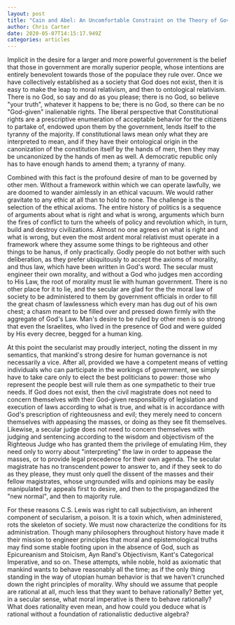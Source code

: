 ```yaml
---
layout: post
title: "Cain and Abel: An Uncomfortable Constraint on the Theory of Government"
author: Chris Carter
date: 2020-05-07T14:15:17.949Z
categories: articles
---
```

Implicit in the desire for a larger and more powerful government is the belief that those in government are morally superior people, whose intentions are entirely benevolent towards those of the populace they rule over. Once we have collectively established as a society that God does not exist, then it is easy to make the leap to moral relativism, and then to ontological relativism. There is no God, so say and do as you please; there is no God, so believe "your truth", whatever it happens to be; there is no God, so there can be no "God-given" inalienable rights. The liberal perspective that Constitutional rights are a prescriptive enumeration of acceptable behavior for the citizens to partake of, endowed upon them by the government, lends itself to the tyranny of the majority. If constitutional laws mean only what they are interpreted to mean, and if they have their ontological origin in the canonization of the constitution itself by the hands of men, then they may be uncanonized by the hands of men as well. A democratic republic only has to have enough hands to amend them; a tyranny of many. 

Combined with this fact is the profound desire of man to be governed by other men. Without a framework within which we can operate lawfully, we are doomed to wander aimlessly in an ethical vacuum. We would rather gravitate to any ethic at all than to hold to none. The challenge is the selection of the ethical axioms. The entire history of politics is a sequence of arguments about what is right and what is wrong, arguments which burn the fires of conflict to turn the wheels of policy and revolution which, in turn, build and destroy civilizations. Almost no one agrees on what is right and what is wrong, but even the most ardent moral relativist must operate in a framework where they assume some things to be righteous and other things to be hanus, if only practically. Godly people do not bother with such deliberation, as they prefer ubiquitously to accept the axioms of morality, and thus law, which have been written in God's word. The secular must engineer their own morality, and without a God who judges men according to His Law, the root of morality must lie with human government. There is no other place for it to lie, and the secular are glad for the the moral law of society to be administered to them by government officials in order to fill the great chasm of lawlessness which every man has dug out of his own chest; a chasm meant to be filled over and pressed down firmly with the aggregate of God's Law. Man's desire to be ruled by other men is so strong that even the Israelites, who lived in the presence of God and were guided by His every decree, begged for a human king. 

At this point the secularist may proudly interject, noting the dissent in my semantics, that mankind's strong desire for human governance is not necessarily a vice. After all, provided we have a competent means of vetting individuals who can participate in the workings of government, we simply have to take care only to elect the best politicians to power: those who represent the people best will rule them as one sympathetic to their true needs. If God does not exist, then the civil magistrate does not need to concern themselves with their God-given responsibility of legislation and execution of laws according to what is true, and what is in accordance with God's prescription of righteousness and evil; they merely need to concern themselves with appeasing the masses, or doing as they see fit themselves. Likewise, a secular judge does not need to concern themselves with judging and sentencing according to the wisdom and objectivism of the Righteous Judge who has granted them the privilege of emulating Him, they need only to worry about "interpreting" the law in order to appease the masses, or to provide legal precedence for their own agenda. The secular magistrate has no transcendent power to answer to, and if they seek to do as they please, they must only quell the dissent of the masses and their fellow magistrates, whose ungrounded wills and opinions may be easily manipulated by appeals first to desire, and then to the propagandized the "new normal", and then to majority rule.

For these reasons C.S. Lewis was right to call subjectivism, an inherent component of secularism, a poison. It is a toxin which, when administered, rots the skeleton of society. We must now characterize the conditions for its administration. Though many philosophers throughout history have made it their mission to engineer principles that moral and epistemological truths may find some stable footing upon in the absence of God, such as Epicureanism and Stoicism, Ayn Rand's Objectivism, Kant's Categorical Imperative, and so on. These attempts, while noble, hold as axiomatic that mankind wants to behave reasonably all the time; as if the only thing standing in the way of utopian human behavior is that we haven't crunched down the right principles of morality. Why should we assume that people are rational at all, much less that they want to behave rationally? Better yet, in a secular sense, what moral imperative is there to behave rationally? What does rationality even mean, and how could you deduce what is rational without a foundation of rationalistic deductive algebra?